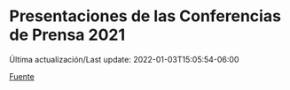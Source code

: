 # Presentaciones de las Conferencias de Prensa 2021

Última actualización/Last update: 2022-01-03T15:05:54-06:00

 [Fuente](https://www.gob.mx/salud/documentos/presentaciones-de-las-conferencias-de-prensa-2021)
